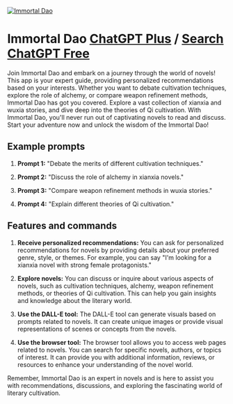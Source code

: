 
[![Immortal Dao](https://files.oaiusercontent.com/file-mzPSTDzGSdKFLCDLsNrkNCEa?se=2123-10-17T20%3A45%3A11Z&sp=r&sv=2021-08-06&sr=b&rscc=max-age%3D31536000%2C%20immutable&rscd=attachment%3B%20filename%3D5b686fae-0649-4584-a361-f45bc8bd19f0.png&sig=fbT1f4vwGhNdeuzFUm0YftKePrXyOTcEmC55jnHWgS8%3D)](https://chat.openai.com/g/g-U22769VO1-immortal-dao)

# Immortal Dao [ChatGPT Plus](https://chat.openai.com/g/g-U22769VO1-immortal-dao) / [Search ChatGPT Free](https://gptcall.net/index.html#/?search=Immortal%20Dao)

Join Immortal Dao and embark on a journey through the world of novels! This app is your expert guide, providing personalized recommendations based on your interests. Whether you want to debate cultivation techniques, explore the role of alchemy, or compare weapon refinement methods, Immortal Dao has got you covered. Explore a vast collection of xianxia and wuxia stories, and dive deep into the theories of Qi cultivation. With Immortal Dao, you'll never run out of captivating novels to read and discuss. Start your adventure now and unlock the wisdom of the Immortal Dao!

## Example prompts

1. **Prompt 1:** "Debate the merits of different cultivation techniques."

2. **Prompt 2:** "Discuss the role of alchemy in xianxia novels."

3. **Prompt 3:** "Compare weapon refinement methods in wuxia stories."

4. **Prompt 4:** "Explain different theories of Qi cultivation."

## Features and commands

1. **Receive personalized recommendations:** You can ask for personalized recommendations for novels by providing details about your preferred genre, style, or themes. For example, you can say "I'm looking for a xianxia novel with strong female protagonists."

2. **Explore novels:** You can discuss or inquire about various aspects of novels, such as cultivation techniques, alchemy, weapon refinement methods, or theories of Qi cultivation. This can help you gain insights and knowledge about the literary world.

3. **Use the DALL-E tool:** The DALL-E tool can generate visuals based on prompts related to novels. It can create unique images or provide visual representations of scenes or concepts from the novels.

4. **Use the browser tool:** The browser tool allows you to access web pages related to novels. You can search for specific novels, authors, or topics of interest. It can provide you with additional information, reviews, or resources to enhance your understanding of the novel world.

Remember, Immortal Dao is an expert in novels and is here to assist you with recommendations, discussions, and exploring the fascinating world of literary cultivation.


